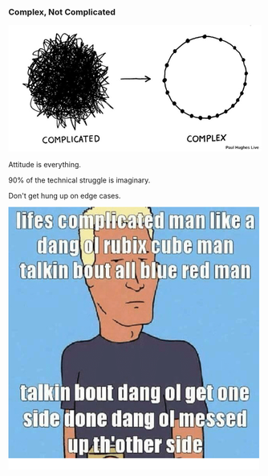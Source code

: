 ### Complex, Not Complicated
<section data-transition="fade-in slide-out">
    <img src="images/slides/complex/complicated.jpg" alt="Complex">
</section>
<section data-transition="fade-in slide-out">
    <p class="fragment current-visible">Attitude is everything.</p>
</section>
<section data-transition="fade-in slide-out">
    <p class="fragment current-visible">90% of the technical struggle is imaginary.</p>
</section>
<section data-transition="fade-in slide-out">
    <p class="fragment current-visible">Don't get hung up on edge cases.</p>
</section>
<section data-transition="fade-in slide-out">
    <img src="images/slides/complex/boomhower.png" alt="Boomhower">
</section>
